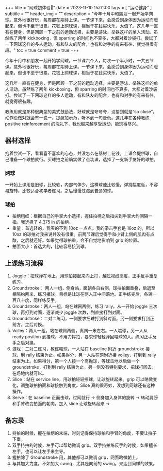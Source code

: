 +++
title = "网球初体验🎾"
date = 2023-11-10 15:01:00
tags = [
    "运动健身"
]
subtitle = ""
header_img = ""
description = "今年十月中和朋友一起开始学网球。意外地很好玩，每周都在期待上课。一节课下来，会感受到身体因为运动而暖起来，但也不至于很累。花钱上网球课，相当于花钱买快乐，太值了。这几年一直有在健身，但是回顾一下之前的运动选择，主要是游泳、举铁这样的单人活动。虽然练了两年 kickboxing，但 sparring 的时间也不算多，大都对着沙袋打。尝试了一下网球这样的多人运动，有和队友的配合，也有和对手的有来有往，就觉得很有趣。"
toc = true
comment = true
+++

今年十月中和朋友一起开始学网球。一节课六个人，每次一个半小时，一共五节课。意外地很好玩，每周都在期待上课。一节课下来，会感受到身体因为运动而暖起来，但也不至于很累。花钱上网球课，相当于花钱买快乐，太值了。

这几年一直有在健身，但是回顾一下之前的运动选择，主要是游泳、举铁这样的单人活动。虽然练了两年 kickboxing，但 sparring 的时间也不算多，大都对着沙袋打。尝试了一下网球这样的多人运动，有和队友的配合，也有和对手的有来有往，就觉得很有趣。

教练用就是那种很典型的美式鼓励法，好球就是夸夸夸，没接到就是“so close”。动作没做对就会有一说一，提醒加示范，听不到一句贬低。这几年在各种教练 positive reinforcement 的洗礼下，我也越来越享受运动，能玩得尽兴。

## 器材选择

抱着尝试一下，看看喜不喜欢的心态，并没怎么在器材上花钱。上课会提供球，自己准备一个球拍就行。买球拍之前确实做了点功课，选择了一支新手友好的球拍。

### 网球

一开始上课用是旧球，比较软，内部气体少。这样球速比较慢，弹跳幅度低，不容易旋转，比较适合初学者练习。之后慢慢过渡到普通的球。

### 球拍

- 拍柄粗细：根据自己的手掌大小选择，握住拍柄之后指尖到手掌大约间隔一指。我选择了 4.375 in 的拍柄。
- 重量：首选轻的，我买的不到 10oz 一点点。我的拳击手套是 16oz 的，所以 10oz 的球拍对我来说并没有很重。前两节课后觉得手和小臂上侧的肌肉有点酸，之后就还好。如果觉得球拍重，会不自觉地影响到 grip 的位置。
- 拍面大小：首选大的，比较容易接到球。

## 上课练习流程

1. Joggle：把球弹在地上，用球拍接起来向上打，越过视线高度，正手反手重复练习。
2. Groundstroke： 两人一组，侧身站，面朝各自右侧，球拍拍面重叠，后退至相隔约两米，练习接球。目标是让球在两人正中间落地。正手练完后，各转一百八十度，同样练反手。
3. Groundstroke：两人一组，站在球网两侧，练习 rally。从一开始 joggle 三次球，再打到对面，逐渐减少 joggle 次数，到直接打到对面。
4. Groundstroke：二对二练习，一侧要求把球打到斜对面，另一侧要求打到正前方。之后对换。
5. Volley：两人一组，站在球网两侧，离网一米左右。一人喂球，另一人从 ready position 到接球，不用力挥拍，要求球轻轻弹回喂球的人。练习正手反手之后对换。
6. 游戏：二对二练习，教练喂球，一人站在 baseline 附近 groundstroke 接球，到 rally 结束为止。如果得分，另一人站在网附近接 volley，打到到 rally 结束为止。如果得分，第一个人接一个高抛球，等球击地以后做一个 groundstroke，打到到 rally 结束为止。另一侧没有特别要求，把球打回去，在场地内就可以。
7. Slice：站在 service line，用球拍轻轻擦球，让球旋转起来。grip 可以略微变化，调整球拍拍面和球接触到角度。Slice 真的很奇妙，没想到网球还有这种操作。
8. Serve：在 baseline 正面击球，过网就行 -> 侧身加入身体的旋转 -> 转动肩膀和手臂改变拍面的朝向，加入 slice 让球旋转起来 ->

## 备忘录

1. 持拍的时候，握在拍柄的末端，时刻记得保持球拍和手臂的角度，不要让拍子下垂。
2. 双手持拍的时候，左手可以帮助微调 grip。双手持拍练反手的时候，如果擅长左手，也可以让左手来主导。
3. 握拍除了 Groundstroke 用，其他都可以微调 grip，网面略微朝上。
4. 与其加大力度，不如加大 swing，尤其是向前的 swing，来达到同样的效果。
